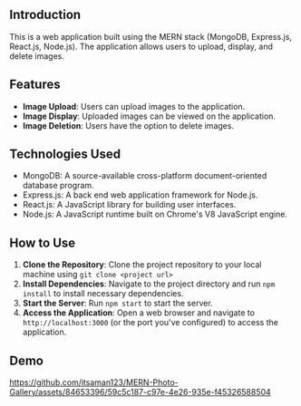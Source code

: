 ## Introduction

This is a web application built using the MERN stack (MongoDB, Express.js, React.js, Node.js). The application allows users to upload, display, and delete images.

## Features

- **Image Upload**: Users can upload images to the application.
- **Image Display**: Uploaded images can be viewed on the application.
- **Image Deletion**: Users have the option to delete images.

## Technologies Used

- MongoDB: A source-available cross-platform document-oriented database program.
- Express.js: A back end web application framework for Node.js.
- React.js: A JavaScript library for building user interfaces.
- Node.js: A JavaScript runtime built on Chrome's V8 JavaScript engine.

## How to Use

1. **Clone the Repository**: Clone the project repository to your local machine using `git clone <project url>`
2. **Install Dependencies**: Navigate to the project directory and run `npm install` to install necessary dependencies.
3. **Start the Server**: Run `npm start` to start the server.
4. **Access the Application**: Open a web browser and navigate to `http://localhost:3000` (or the port you've configured) to access the application.

## Demo

https://github.com/itsaman123/MERN-Photo-Gallery/assets/84653396/59c5c187-c97e-4e26-935e-f45326588504



